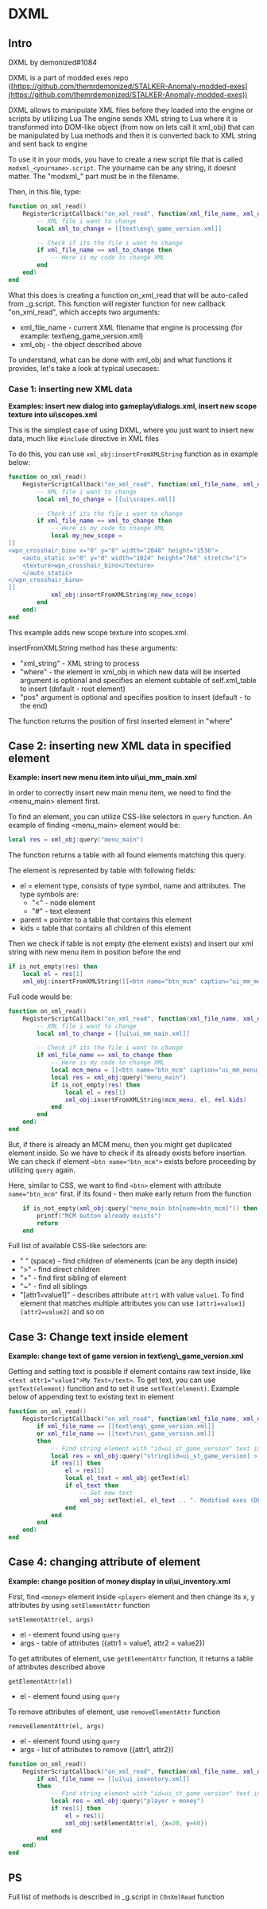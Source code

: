 # DXML

## Intro

DXML by demonized#1084

DXML is a part of modded exes repo ([https://github.com/themrdemonized/STALKER-Anomaly-modded-exes](https://github.com/themrdemonized/STALKER-Anomaly-modded-exes))

DXML allows to manipulate XML files before they loaded into the engine or scripts by utilizing Lua
The engine sends XML string to Lua where it is transformed into DOM-like object (from now on lets call it xml_obj) that can be manipulated by Lua methods and then it is converted back to XML string and sent back to engine

To use it in your mods, you have to create a new script file that is called `modxml_<yourname>.script`. The yourname can be any string, it doesnt matter. The "modxml_" part must be in the filename.

Then, in this file, type:

```lua
function on_xml_read()
    RegisterScriptCallback("on_xml_read", function(xml_file_name, xml_obj)
        -- XML file i want to change
        local xml_to_change = [[text\eng\_game_version.xml]]

        -- Check if its the file i want to change
        if xml_file_name == xml_to_change then
            -- Here is my code to change XML
        end
    end)
end
```

What this does is creating a function on_xml_read that will be auto-called from _g.script. This function will register function for new callback "on_xml_read", which accepts two arguments:

* xml_file_name - current XML filename that engine is processing (for example: text\eng\_game_version.xml)
* xml_obj - the object described above

To understand, what can be done with xml_obj and what functions it provides, let's take a look at typical usecases:

### Case 1: inserting new XML data

**Examples: insert new dialog into gameplay\dialogs.xml, insert new scope texture into ui\scopes.xml**

This is the simplest case of using DXML, where you just want to insert new data, much like `#include` directive in XML files

To do this, you can use `xml_obj:insertFromXMLString` function as in example below:

```lua
function on_xml_read()
    RegisterScriptCallback("on_xml_read", function(xml_file_name, xml_obj)
        -- XML file i want to change
        local xml_to_change = [[ui\scopes.xml]]

        -- Check if its the file i want to change
        if xml_file_name == xml_to_change then
            -- Here is my code to change XML
            local my_new_scope = 
[[
<wpn_crosshair_bino x="0" y="0" width="2048" height="1536">
    <auto_static x="0" y="0" width="1024" height="768" stretch="1">
    <texture>wpn_crosshair_bino</texture>
    </auto_static>
</wpn_crosshair_bino>
]]
            xml_obj:insertFromXMLString(my_new_scope)
        end
    end)
end
```

This example adds new scope texture into scopes.xml.

insertFromXMLString method has these arguments:

* "xml_string" - XML string to process
* "where" - the element in xml_obj in which new data will be inserted argument is optional and specifies an element subtable of self.xml_table to insert (default - root element)
* "pos" argument is optional and specifies position to insert (default - to the end)

The function returns the position of first inserted element in "where"

## Case 2: inserting new XML data in specified element

**Example: insert new menu item into ui\ui_mm_main.xml**

In order to correctly insert new main menu item, we need to find the <menu_main> element first.

To find an element, you can utilize CSS-like selectors in `query` function. An example of finding <menu_main> element would be:

```lua
local res = xml_obj:query("menu_main")
```

The function returns a table with all found elements matching this query.

The element is represented by table with following fields:

* el = element type, consists of type symbol, name and attributes. The type symbols are:
  * "<" - node element
  * "#" - text element
* parent = pointer to a table that contains this element
* kids = table that contains all children of this element

Then we check if table is not empty (the element exists) and insert our xml string with new menu item in position before the end

```lua
if is_not_empty(res) then
    local el = res[1]
    xml_obj:insertFromXMLString([[<btn name="btn_mcm" caption="ui_mm_menu_mcm"/>]], el, #el.kids)
```

Full code would be:

```lua
function on_xml_read()
    RegisterScriptCallback("on_xml_read", function(xml_file_name, xml_obj)
        -- XML file i want to change
        local xml_to_change = [[ui\ui_mm_main.xml]]

        -- Check if its the file i want to change
        if xml_file_name == xml_to_change then
            -- Here is my code to change XML
            local mcm_menu = [[<btn name="btn_mcm" caption="ui_mm_menu_mcm" />]]
            local res = xml_obj:query("menu_main")
            if is_not_empty(res) then
                local el = res[1]
                xml_obj:insertFromXMLString(mcm_menu, el, #el.kids)
            end
        end
    end)
end
```

But, if there is already an MCM menu, then you might get duplicated element inside. So we have to check if its already exists before insertion. We can check if element `<btn name="btn_mcm">` exists before proceeding by utilizing `query` again.

Here, similar to CSS, we want to find `<btn>` element with attribute `name="btn_mcm"` first. if its found - then make early return from the function

```lua
    if is_not_empty(xml_obj:query("menu_main btn[name=btn_mcm]")) then
        printf("MCM button already exists")
        return
    end
```

Full list of available CSS-like selectors are:

* " " (space) - find children of elemenents (can be any depth inside)
* ">" - find direct children
* "+" - find first sibling of element
* "~" - find all siblings
* "[attr1=value1]" - describes attribute `attr1` with value `value1`. To find element that matches multiple attributes you can use `[attr1=value1][attr2=value2]` and so on

## Case 3: Change text inside element

**Example: change text of game version in text\eng\\_game_version.xml**

Getting and setting text is possible if element contains raw text inside, like `<text attr1="value1">My Text</text>`.
To get text, you can use `getText(element)` function and to set it use `setText(element)`.
Example below of appending text to existing text in element

```lua
function on_xml_read()
	RegisterScriptCallback("on_xml_read", function(xml_file_name, xml_obj)
		if xml_file_name == [[text\eng\_game_version.xml]]
		or xml_file_name == [[text\rus\_game_version.xml]]
		then
			-- Find string element with "id=ui_st_game_version" text inside it
			local res = xml_obj:query("string[id=ui_st_game_version] > text")
			if res[1] then
				el = res[1]
				local el_text = xml_obj:getText(el)
				if el_text then
					-- Set new text
					xml_obj:setText(el, el_text .. ". Modified exes (DLTX, DXML, Shader Scopes, SSS)")
				end
			end
		end
	end)
end
```

## Case 4: changing attribute of element

**Example: change position of money display in ui\ui_inventory.xml**

First, find `<money>` element inside `<player>` element and then change its x, y attributes by using `setElementAttr` function

`setElementAttr(el, args)`

* el - element found using `query`
* args - table of attributes ({attr1 = value1, attr2 = value2})

To get attributes of element, use `getElementAttr` function, it returns a table of attributes described above

`getElementAttr(el)`

* el - element found using `query`

To remove attributes of element, use `removeElementAttr` function

`removeElementAttr(el, args)`

* el - element found using `query`
* args - list of attributes to remove ({attr1, attr2})

```lua
function on_xml_read()
	RegisterScriptCallback("on_xml_read", function(xml_file_name, xml_obj)
		if xml_file_name == [[ui\ui_inventory.xml]]
		then
			-- Find string element with "id=ui_st_game_version" text inside it
			local res = xml_obj:query("player > money")
			if res[1] then
				el = res[1]
				xml_obj:setElementAttr(el, {x=20, y=60})
			end
		end
	end)
end
```

## PS

Full list of methods is described in _g.script in `COnXmlRead` function
